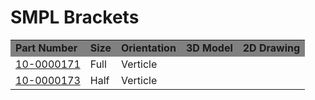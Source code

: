 # SMPL Brackets
<table>
  <tr bgcolor="gray">
    <td><b>Part Number<b></td> 
    <td><b>Size<b></td>
    <td><b>Orientation<b></td>   
    <td><b>3D Model<b></td>
    <td><b>2D Drawing<b></td>
  </tr>

  <tr>
    <td><a href="https://leemangeophysical.com/product/smpl-full-size-bracket/" target="_blank" rel="noopener noreferrer">10-0000171</a></td>
    <td>Full</td>
    <td>Verticle</td>
    <td><b><b></td>
    <td><b><b></td>
  </tr>

  <tr>
    <td><a href="https://leemangeophysical.com/product/smpl-half-size-bracket/" target="_blank" rel="noopener noreferrer">10-0000173</a></td>
    <td>Half</td>
    <td>Verticle</td>
    <td><b><b></td>
    <td><b><b></td>
  </tr>

</table>
